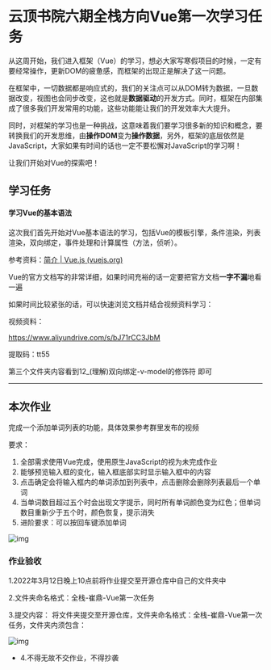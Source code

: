 #  云顶书院六期全栈方向Vue第一次学习任务

从这周开始，我们进入框架（Vue）的学习，想必大家写寒假项目的时候，一定有要经常操作，更新DOM的疲惫感，而框架的出现正是解决了这一问题。

在框架中，一切数据都是响应式的，我们的关注点可以从DOM转为数据，一旦数据改变，视图也会同步改变，这也就是**数据驱动**的开发方式。同时，框架在内部集成了很多我们开发常用的功能，这些功能能让我们的开发效率大大提升。

同时，对框架的学习也是一种挑战，这意味着我们要学习很多新的知识和概念，要转换我们的开发思维，由**操作DOM**变为**操作数据**，另外，框架的底层依然是JavaScript，大家如果有时间的话也一定不要松懈对JavaScript的学习啊！

让我们开始对Vue的探索吧！

## 学习任务

#### 学习Vue的基本语法

这次我们首先开始对Vue基本语法的学习，包括Vue的模板引擎，条件渲染，列表渲染，双向绑定，事件处理和计算属性（方法，侦听）。

参考资料：[简介 | Vue.js (vuejs.org)](https://cn.vuejs.org/guide/introduction.html)

Vue的官方文档写的非常详细，如果时间充裕的话一定要把官方文档**一字不漏**地看一遍

如果时间比较紧张的话，可以快速浏览文档并结合视频资料学习：

视频资料：

https://www.aliyundrive.com/s/bJ71rCC3JbM

提取码：tt55

第三个文件夹内容看到12_(理解)双向绑定-v-model的修饰符 即可



------

## 本次作业

完成一个添加单词列表的功能，具体效果参考群里发布的视频

要求：

1. 全部需求使用Vue完成，使用原生JavaScript的视为未完成作业
2. 能够预览输入框的变化，输入框底部实时显示输入框中的内容
3. 点击确定会将输入框内的单词添加到列表中，点击删除会删除列表最后一个单词
4. 当单词数目超过五个时会出现文字提示，同时所有单词颜色变为红色；但单词数目重新少于五个时，颜色恢复，提示消失
5. 进阶要求：可以按回车键添加单词



![img](https://cd-mapbed.oss-cn-beijing.aliyuncs.com/QQ%E6%88%AA%E5%9B%BE20230401214737.png)

### 作业验收

1.2022年3月12日晚上10点前将作业提交至开源仓库中自己的文件夹中

2.文件夹命名格式：全栈-崔鼎-Vue第一次任务

3.提交内容： 将文件夹提交至开源仓库，文件夹命名格式：全栈-崔鼎-Vue第一次任务，文件夹内须包含：

![img](https://beyondclouds.oss-cn-beijing.aliyuncs.com/blog/images/b39646a0-d7f6-4bf6-b06a-8e68148590b4.png)

- 4.不得无故不交作业，不得抄袭